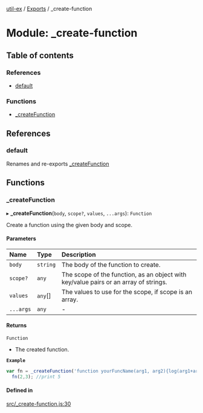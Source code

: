 [util-ex](../README.md) / [Exports](../modules.md) / \_create-function

# Module: \_create-function

## Table of contents

### References

- [default](create_function.md#default)

### Functions

- [\_createFunction](create_function.md#_createfunction)

## References

### default

Renames and re-exports [_createFunction](create_function.md#_createfunction)

## Functions

### \_createFunction

▸ **_createFunction**(`body`, `scope?`, `values`, `...args`): `Function`

Create a function using the given body and scope.

#### Parameters

| Name | Type | Description |
| :------ | :------ | :------ |
| `body` | `string` | The body of the function to create. |
| `scope?` | `any` | The scope of the function, as an object with key/value pairs or an array of strings. |
| `values` | `any`[] | The values to use for the scope, if scope is an array. |
| `...args` | `any` | - |

#### Returns

`Function`

- The created function.

**`Example`**

```ts
var fn = _createFunction('function yourFuncName(arg1, arg2){log(arg1+arg2);}', {log:console.log});
  fn(2,3); //print 5
```

#### Defined in

[src/_create-function.js:30](https://github.com/snowyu/util-ex.js/blob/efca373/src/_create-function.js#L30)
